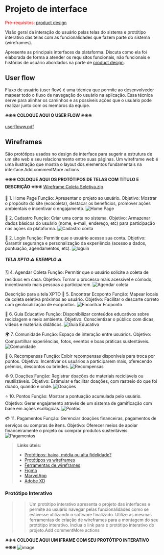 
# Projeto de interface

<span style="color:red">Pré-requisitos: <a href="03-Product-design.md"> product design</a></span>

 Visão geral da interação do usuário pelas telas do sistema e protótipo interativo das telas com as funcionalidades que fazem parte do sistema (wireframes).

 Apresente as principais interfaces da plataforma. Discuta como ela foi elaborada de forma a atender os requisitos funcionais, não funcionais e histórias de usuário abordados na parte de <a href="03-Product-design.md"> product design</a></span>.

 ## User flow
Fluxo de usuário (user flow) é uma técnica que permite ao desenvolvedor mapear todo o fluxo de navegação do usuário na aplicação. Essa técnica serve para alinhar os caminhos e as possíveis ações que o usuário pode realizar junto com os membros da equipe.

**✳️✳️✳️ COLOQUE AQUI O USER FLOW ✳️✳️✳️**

[userfloww.pdf](https://github.com/user-attachments/files/19624034/userfloww.pdf)

## Wireframes
São protótipos usados no design de interface para sugerir a estrutura de um site web e seu relacionamento entre suas páginas. Um wireframe web é uma ilustração que mostra o layout dos elementos fundamentais na interface.Add commentMore actions

**✳️✳️✳️ COLOQUE AQUI OS PROTÓTIPOS DE TELAS COM TÍTULO E DESCRIÇÃO ✳️✳️✳️**
[Wireframe Coleta Seletiva.zip](https://github.com/user-attachments/files/19624028/Wireframe.Coleta.Seletiva.zip)


🌿 1. Home Page
Função: Apresentar o projeto ao usuário.
Objetivo: Mostrar o propósito do site (ecocoleta), destacar os benefícios, promover ações ambientais e incentivar o engajamento.
![Home Page](https://github.com/user-attachments/assets/b0bc2ceb-dfa2-431a-8443-4faf3a10da27)

📝 2. Cadastro
Função: Criar uma conta no sistema.
Objetivo: Armazenar dados básicos do usuário (nome, e-mail, endereço, etc) para participação nas ações da plataforma.
![Cadastro conta](https://github.com/user-attachments/assets/c28660c0-8fd1-4b2f-9dcd-ecb1cb336d66)

🔐 2. Login
Função: Permitir que o usuário acesse sua conta.
Objetivo: Garantir segurança e personalização da experiência (acesso a dados, pontuação, agendamentos, etc).
![loguin](https://github.com/user-attachments/assets/addfdef1-1e82-4dbc-9b54-0d53b1cf9c2a)

##### TELA XPTO ⚠️ EXEMPLO ⚠️
🗓️ 4. Agendar Coleta
Função: Permitir que o usuário solicite a coleta de resíduos em casa.
Objetivo: Tornar o processo mais acessível e cômodo, incentivando mais pessoas a participarem.
![Agendar coleta](https://github.com/user-attachments/assets/01bcfb04-c377-49d4-a51b-edd59bc2d6db)

Descrição para a tela XPTO
📍 5. Encontrar Ecoponto
Função: Mapear locais de coleta seletiva próximos ao usuário.
Objetivo: Facilitar o descarte correto com geolocalização de ecopontos.
![Encontrar Ecoponto](https://github.com/user-attachments/assets/d150f30b-33d7-4eac-a2d9-c68ae5540468)

📘 6. Guia Educativo
Função: Disponibilizar conteúdos educativos sobre reciclagem e meio ambiente.
Objetivo: Conscientizar o público com dicas, vídeos e materiais didáticos.
![Guia Educativo](https://github.com/user-attachments/assets/ad0edc9a-173f-471a-87b0-8809f4d23957)

🌍 7. Comunidade
Função: Espaço de interação entre usuários.
Objetivo: Compartilhar experiências, fotos, eventos e boas práticas sustentáveis.
![Comunidade](https://github.com/user-attachments/assets/2a1a1b15-62f7-4a3f-a436-88801b18c7ef)

🎁 8. Recompensas
Função: Exibir recompensas disponíveis para troca por pontos.
Objetivo: Incentivar os usuários a participarem mais, oferecendo prêmios, descontos ou brindes.
![Recompensas](https://github.com/user-attachments/assets/d45f7108-5c50-4084-86b2-4ce0aae03f47)

♻️ 9. Doações
Função: Registrar doações de materiais recicláveis ou reutilizáveis.
Objetivo: Estimular e facilitar doações, com rastreio do que foi doado, quando e onde.
![Doações](https://github.com/user-attachments/assets/c337e787-d7fe-48c9-939a-514b0f9e198a)

⭐ 10. Pontos
Função: Mostrar a pontuação acumulada pelo usuário.
Objetivo: Gerar engajamento através de um sistema de gamificação com base em ações ecológicas.
![Pontos](https://github.com/user-attachments/assets/5c143de9-346b-4455-ac78-e4ca4ec1774a)

💳 11. Pagamentos
Função: Gerenciar doações financeiras, pagamentos de serviços ou compras de itens.
Objetivo: Oferecer meios de apoiar financeiramente o projeto ou comprar produtos sustentáveis.
![Pagamentos](https://github.com/user-attachments/assets/4fbb3705-17a6-4600-ae72-8f883951aa79)


 
> **Links úteis**:
> - [Protótipos: baixa, média ou alta fidelidade?](https://medium.com/ladies-that-ux-br/prot%C3%B3tipos-baixa-m%C3%A9dia-ou-alta-fidelidade-71d897559135)
> - [Protótipos vs wireframes](https://www.nngroup.com/videos/prototypes-vs-wireframes-ux-projects/)
> - [Ferramentas de wireframes](https://rockcontent.com/blog/wireframes/)
> - [Figma](https://www.figma.com/)
> - [MarvelApp](https://marvelapp.com/developers/documentation/tutorials/)
> - [Adobe XD](https://www.adobe.com/br/products/xd.html#scroll)


### Protótipo Interativo

> > Um protótipo interativo apresenta o projeto das interfaces e permite ao usuário navegar pelas funcionalidades como se estivesse utilizando o software finalizado. Utilize as mesmas ferramentas de criação de wireframes para a montagem do seu protótipo interativo. Inclua o link para o protótipo interativo do projeto.Add commentMore actions

**✳️✳️✳️ COLOQUE AQUI UM IFRAME COM SEU PROTÓTIPO INTERATIVO ✳️✳️✳️**
![image](https://github.com/user-attachments/assets/5761868f-517b-4962-b573-fc1e21b0f808)
